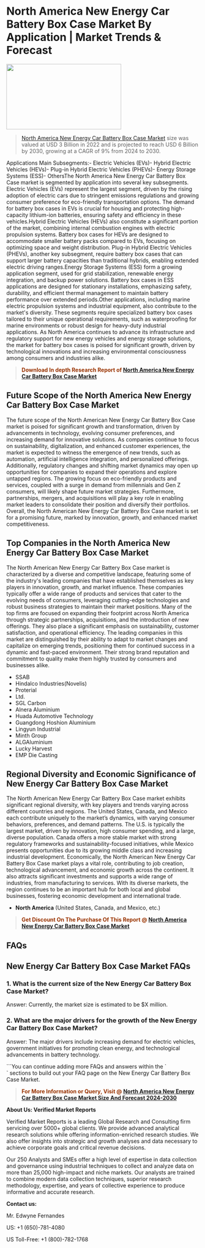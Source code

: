 <p><h1>North America New Energy Car Battery Box Case Market By Application | Market Trends & Forecast</h1><p><img class="aligncenter size-medium wp-image-105565" src="https://ffe5etoiles.com/wp-content/uploads/2025/01/MST7-300x171.png" alt="" width="300" height="171" /></p><blockquote><p><a href="https://www.verifiedmarketreports.com/download-sample/?rid=400752&utm_source=Github-NA&utm_medium=361" target="_blank">North America New Energy Car Battery Box Case Market</a> size was valued at USD 3 Billion in 2022 and is projected to reach USD 6 Billion by 2030, growing at a CAGR of 9% from 2024 to 2030.</p></blockquote>Applications Main Subsegments:- Electric Vehicles (EVs)- Hybrid Electric Vehicles (HEVs)- Plug-in Hybrid Electric Vehicles (PHEVs)- Energy Storage Systems (ESS)- OthersThe North America New Energy Car Battery Box Case market is segmented by application into several key subsegments. Electric Vehicles (EVs) represent the largest segment, driven by the rising adoption of electric cars due to stringent emissions regulations and growing consumer preference for eco-friendly transportation options. The demand for battery box cases in EVs is crucial for housing and protecting high-capacity lithium-ion batteries, ensuring safety and efficiency in these vehicles.Hybrid Electric Vehicles (HEVs) also constitute a significant portion of the market, combining internal combustion engines with electric propulsion systems. Battery box cases for HEVs are designed to accommodate smaller battery packs compared to EVs, focusing on optimizing space and weight distribution. Plug-in Hybrid Electric Vehicles (PHEVs), another key subsegment, require battery box cases that can support larger battery capacities than traditional hybrids, enabling extended electric driving ranges.Energy Storage Systems (ESS) form a growing application segment, used for grid stabilization, renewable energy integration, and backup power solutions. Battery box cases in ESS applications are designed for stationary installations, emphasizing safety, durability, and efficient thermal management to maintain battery performance over extended periods.Other applications, including marine electric propulsion systems and industrial equipment, also contribute to the market's diversity. These segments require specialized battery box cases tailored to their unique operational requirements, such as waterproofing for marine environments or robust design for heavy-duty industrial applications. As North America continues to advance its infrastructure and regulatory support for new energy vehicles and energy storage solutions, the market for battery box cases is poised for significant growth, driven by technological innovations and increasing environmental consciousness among consumers and industries alike.</p><blockquote><p><span style="color: #993300;"><strong>Download In depth Research Report of <a href="https://www.verifiedmarketreports.com/download-sample/?rid=400752&utm_source=Github-NA&utm_medium=361">North America New Energy Car Battery Box Case Market</a></strong></span></p></blockquote><h2>Future Scope of the North America New Energy Car Battery Box Case Market</h2><p>The future scope of the North American New Energy Car Battery Box Case market is poised for significant growth and transformation, driven by advancements in technology, evolving consumer preferences, and increasing demand for innovative solutions. As companies continue to focus on sustainability, digitalization, and enhanced customer experiences, the market is expected to witness the emergence of new trends, such as automation, artificial intelligence integration, and personalized offerings. Additionally, regulatory changes and shifting market dynamics may open up opportunities for companies to expand their operations and explore untapped regions. The growing focus on eco-friendly products and services, coupled with a surge in demand from millennials and Gen Z consumers, will likely shape future market strategies. Furthermore, partnerships, mergers, and acquisitions will play a key role in enabling market leaders to consolidate their position and diversify their portfolios. Overall, the North American New Energy Car Battery Box Case market is set for a promising future, marked by innovation, growth, and enhanced market competitiveness.</p><h2>Top Companies in the North America New Energy Car Battery Box Case Market</h2><p>The North American New Energy Car Battery Box Case market is characterized by a diverse and competitive landscape, featuring some of the industry's leading companies that have established themselves as key players in innovation, growth, and market influence. These companies typically offer a wide range of products and services that cater to the evolving needs of consumers, leveraging cutting-edge technologies and robust business strategies to maintain their market positions. Many of the top firms are focused on expanding their footprint across North America through strategic partnerships, acquisitions, and the introduction of new offerings. They also place a significant emphasis on sustainability, customer satisfaction, and operational efficiency. The leading companies in this market are distinguished by their ability to adapt to market changes and capitalize on emerging trends, positioning them for continued success in a dynamic and fast-paced environment. Their strong brand reputation and commitment to quality make them highly trusted by consumers and businesses alike.</p><p><ul><li>SSAB </li><li> Hindalco Industries(Novelis) </li><li> Proterial </li><li> Ltd. </li><li> SGL Carbon </li><li> Alnera Aluminium </li><li> Huada Automotive Technology </li><li> Guangdong Hoshion Aluminium </li><li> Lingyun Industrial </li><li> Minth Group </li><li> ALGAluminium </li><li> Lucky Harvest </li><li> EMP Die Casting</li></ul></p><h2>Regional Diversity and Economic Significance of New Energy Car Battery Box Case Market</h2><p>The North American New Energy Car Battery Box Case market exhibits significant regional diversity, with key players and trends varying across different countries and regions. The United States, Canada, and Mexico each contribute uniquely to the market’s dynamics, with varying consumer behaviors, preferences, and demand patterns. The U.S. is typically the largest market, driven by innovation, high consumer spending, and a large, diverse population. Canada offers a more stable market with strong regulatory frameworks and sustainability-focused initiatives, while Mexico presents opportunities due to its growing middle class and increasing industrial development. Economically, the North American New Energy Car Battery Box Case market plays a vital role, contributing to job creation, technological advancement, and economic growth across the continent. It also attracts significant investments and supports a wide range of industries, from manufacturing to services. With its diverse markets, the region continues to be an important hub for both local and global businesses, fostering economic development and international trade.</p><ul> <li><strong>North America</strong> (United States, Canada, and Mexico, etc.)</li></ul><blockquote><p><span style="color: #993300;"><strong>Get Discount On The Purchase Of This Report @ <a href="https://www.verifiedmarketreports.com/ask-for-discount/?rid=400752&utm_source=Github-NA&utm_medium=361">North America New Energy Car Battery Box Case Market</a></strong></span></p></blockquote><h2>FAQs</h2><p> <h2>New Energy Car Battery Box Case Market FAQs</h1> <div class="faq"> <h3 class="question">1. What is the current size of the New Energy Car Battery Box Case Market?</div><div></h3> <p>Answer: Currently, the market size is estimated to be $X million.</p> </div> <div class="faq"> <h3 class="question">2. What are the major drivers for the growth of the New Energy Car Battery Box Case Market?</div><div></h3> <p>Answer: The major drivers include increasing demand for electric vehicles, government initiatives for promoting clean energy, and technological advancements in battery technology.</p> </div> <!-- Insert more FAQs and answers here --></body></html>```You can continue adding more FAQs and answers within the `<div>` sections to build out your FAQ page on the New Energy Car Battery Box Case Market.</p><blockquote><p><span style="color: #993300;"><strong>For More Information or Query, Visit @ <a href="https://www.verifiedmarketreports.com/product/new-energy-car-battery-box-case-market/">North America New Energy Car Battery Box Case Market Size And Forecast 2024-2030</a></strong></span></p></blockquote><p><strong>About Us: Verified Market Reports</strong></p><p>Verified Market Reports is a leading Global Research and Consulting firm servicing over 5000+ global clients. We provide advanced analytical research solutions while offering information-enriched research studies. We also offer insights into strategic and growth analyses and data necessary to achieve corporate goals and critical revenue decisions.</p><p>Our 250 Analysts and SMEs offer a high level of expertise in data collection and governance using industrial techniques to collect and analyze data on more than 25,000 high-impact and niche markets. Our analysts are trained to combine modern data collection techniques, superior research methodology, expertise, and years of collective experience to produce informative and accurate research.</p><p><strong>Contact us:</strong></p><p>Mr. Edwyne Fernandes</p><p>US: +1 (650)-781-4080</p><p>US Toll-Free: +1 (800)-782-1768</p>
